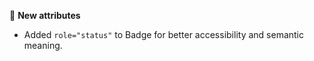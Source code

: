 🎁  **New attributes**

- Added `role="status"` to Badge for better accessibility and semantic meaning.
